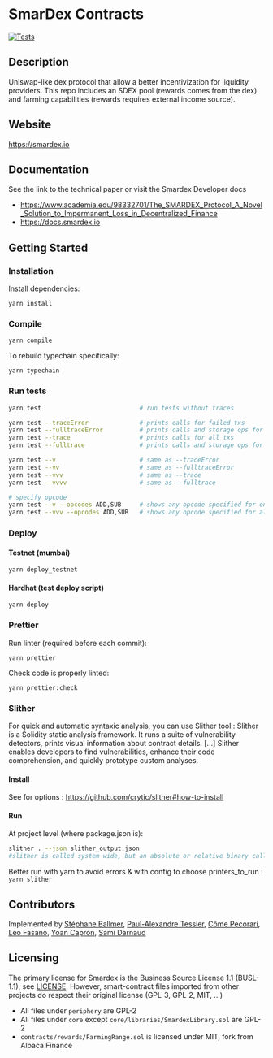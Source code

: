 # SmarDex Contracts

[![Tests](https://github.com/SmarDex-Ecosystem/dex-smart-contracts/actions/workflows/ci.yml/badge.svg)](https://github.com/SmarDex-Ecosystem/dex-smart-contracts/actions/workflows/ci.yml)

## Description

Uniswap-like dex protocol that allow a better incentivization for liquidity providers.
This repo includes an SDEX pool (rewards comes from the dex) and farming capabilities (rewards requires external income source).

## Website

https://smardex.io

## Documentation

See the link to the technical paper or visit the Smardex Developer docs

- https://www.academia.edu/98332701/The_SMARDEX_Protocol_A_Novel_Solution_to_Impermanent_Loss_in_Decentralized_Finance
- https://docs.smardex.io

## Getting Started

### Installation

Install dependencies:

`yarn install`

### Compile

`yarn compile`

To rebuild typechain specifically:

`yarn typechain`

### Run tests

```bash
yarn test                           # run tests without traces

yarn test --traceError              # prints calls for failed txs
yarn test --fulltraceError          # prints calls and storage ops for failed txs
yarn test --trace                   # prints calls for all txs
yarn test --fulltrace               # prints calls and storage ops for all txs

yarn test --v                       # same as --traceError
yarn test --vv                      # same as --fulltraceError
yarn test --vvv                     # same as --trace
yarn test --vvvv                    # same as --fulltrace

# specify opcode
yarn test --v --opcodes ADD,SUB     # shows any opcode specified for only failed txs
yarn test --vvv --opcodes ADD,SUB   # shows any opcode specified for all txs
```

### Deploy

#### Testnet (mumbai)

`yarn deploy_testnet`

#### Hardhat (test deploy script)

`yarn deploy`

### Prettier

Run linter (required before each commit):

`yarn prettier`

Check code is properly linted:

`yarn prettier:check`

### Slither

For quick and automatic syntaxic analysis, you can use Slither tool :
Slither is a Solidity static analysis framework. It runs a suite of vulnerability detectors, prints visual information about contract details. [...] Slither enables developers to find vulnerabilities, enhance their code comprehension, and quickly prototype custom analyses.

#### Install

See for options :
https://github.com/crytic/slither#how-to-install

#### Run

At project level (where package.json is):

```sh
slither . --json slither_output.json
#slither is called system wide, but an absolute or relative binary call can also be used
```

Better run with yarn to avoid errors & with config to choose printers_to_run :
`yarn slither`

## Contributors

Implemented by [Stéphane Ballmer](https://github.com/sballmer), [Paul-Alexandre Tessier](https://github.com/Paulalex85), [Côme Pecorari](https://github.com/cpecorari), [Léo Fasano](https://github.com/Yashiru), [Yoan Capron](https://github.com/CapronYoan), [Sami Darnaud](https://github.com/samooyo)

## Licensing

The primary license for Smardex is the Business Source License 1.1 (BUSL-1.1), see [LICENSE](LICENSE). However, smart-contract files imported from other projects do respect their original license (GPL-3, GPL-2, MIT, ...)

- All files under `periphery` are GPL-2
- All files under `core` except `core/libraries/SmardexLibrary.sol` are GPL-2
- `contracts/rewards/FarmingRange.sol` is licensed under MIT, fork from Alpaca Finance
